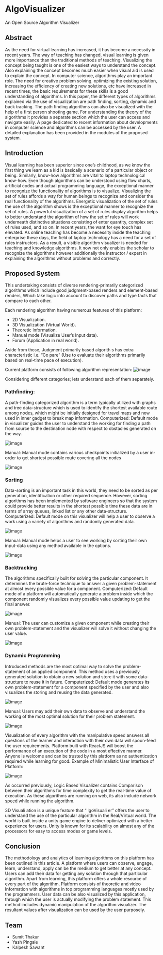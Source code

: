 # AlgoVisualizer
An Open Source Algorithm Visualizer

## Abstract
As the need for virtual learning has increased, it has become a necessity in recent years. The way of teaching has changed, visual learning is given more 
importance than the traditional methods of teaching. Visualizing the concept being taught is one of the easiest ways to understand the concept. Also explaining
the concept becomes much easier when visual aid is used to explain the concept. In computer science, algorithms play an important role. The need for creative
problem solving, optimizing the existing solution, increasing the efficiency of creating new solutions, etc have increased in recent times, the basic 
requirements for these skills is a good understanding of algorithms. In this paper, the different types of algorithms explained via the use of visualization 
are path finding, sorting, dynamic and back tracking. The path finding algorithms can also be visualized with the help of a first person shooting game. For 
understanding the theory of the algorithms it provides a separate section which the user can access and navigate easily. A page dedicated to recent information
about developments in computer science and algorithms can be accessed by the user. A detailed explanation has been provided in the modules of the proposed 
system.

## Introduction
Visual learning has been superior since one’s childhood, as we know the first thing we learn as a kid is basically a scenario of a particular object or being.
Similarly, know-how algorithms are vital to laptop technological know-how. Even though algorithms can be understood using flow charts, artificial codes and 
actual programming language, the exceptional manner to recognize the functionality of algorithms is to visualize. Visualizing the set of rules affords a way
for human beings to recognize and consider the real functionality of the algorithms. Energetic visualization of the set of rules the use of the algorithm shows
is the exceptional manner to recognize the set of rules. A powerful visualization of a set of rules display algorithm helps to better understand the algorithm
of how the set of rules will work underneath distinctive situations consisting of enter quantity, complex set of rules used, and so on. In recent years, the 
want for eye touch has elevated. As online teaching has become a necessity inside the teaching enterprise these days, the field of laptop technology has a need
for a set of rules instructors. As a result, a visible algorithm visualizer is needed for teaching and knowledge algorithms. It now not only enables the scholar
to recognize the algorithms however additionally the instructor / expert in explaining the algorithms without problems and correctly.

## Proposed System
This undertaking consists of diverse rendering-primarily categorized algorithms which include good judgment-based renders and element-based renders, Which take
logic into account to discover paths and type facts that compare to each other.

Each rendering algorithm having numerous features of this platform:
- 2D Visualization.
- 3D Visualization (Virtual World).
- Theoretic Information.
- Manual mode (Visualize User’s Input data).
- Forum (Application in real world).

Aside from those, Judgment primarily based algorith s has extra characteristic i.e. “Co pare” (Use to evaluate their algorithms primarily based on real-time
pace of execution).

Current platform consists of following algorithm representation:
![image](https://user-images.githubusercontent.com/58629244/165550978-d161ccfc-a022-461b-bca8-5eed443dc39d.png)

Considering different categories; lets understand each of them separately.

### Pathfinding:
A	path-finding categorized algorithm is a term typically utilized with graphs and tree data-structure which is used to identify the shortest available route
among nodes, which might be initially designed for travel maps and now used in inner gadget to break map information.
Computerized: Default mode in visualizer guides the user to understand the working for finding a path from source to the destination node with respect to 
obstacles generated on the way.

![image](https://user-images.githubusercontent.com/58629244/165551240-fcabfafe-44bd-43d6-9c59-99636e66335a.png)

Manual: Manual mode contains various checkpoints initialized by a user in-order to get shortest possible route covering all the nodes

![image](https://user-images.githubusercontent.com/58629244/165551287-8f51e352-3559-49f0-a9ae-49fd22688482.png)


### Sorting
Data-sorting is an important task in this world, they need to be sorted as per generation, identification or other required sequence. However, sorting 
algorithms has been implemented by software engineers so that the system could provide better results in the shortest possible time these data are in 
terms of array queues, linked list or any other data-structure.
Computerized: Default mode on this visualizer will help a user to observe a work using a variety of algorithms and randomly generated data.

![image](https://user-images.githubusercontent.com/58629244/165551413-5602e9a0-eabb-4a95-83d1-a500b8bee56e.png)

Manual: Manual mode helps a user to see working by sorting their own input-data using any method available in the options.

![image](https://user-images.githubusercontent.com/58629244/165551454-cadc7768-0b86-49e4-8c01-318fb8cad77b.png)


### Backtracking
The algorithms specifically built for solving the particular component. It determines the brute-force technique to answer a given problem-statement at almost
every possible value for a component.
Computerized: Default mode of a platform will automatically generate a problem inside which the component randomly visualizes every possible value updating
to get the final answer.

![image](https://user-images.githubusercontent.com/58629244/165551617-74f37860-da06-443c-9f87-87dd90aa89a0.png)

Manual: The user can customize a given component while creating their own problem-statement and the visualizer will solve it without changing the user value.

![image](https://user-images.githubusercontent.com/58629244/165551677-5698fbb9-5996-4a31-8404-ff56d64d5802.png)


### Dynamic Programming
Introduced methods are the most optimal way to solve the problem-statement of an applied component. This method uses a previously generated solution to obtain
a new solution and store it with some data-structure to reuse it in future.
Computerized: Default mode generates its own problem-statement for a component specified by the user and also visualizes the storing and reusing the data
generated.

![image](https://user-images.githubusercontent.com/58629244/165551847-ab0545ed-16db-4e8e-91a9-ced5110a4871.png)

Manual: Users may add their own data to observe and understand the working of the most optimal solution for their problem statement.

![image](https://user-images.githubusercontent.com/58629244/165551893-1338cafe-affc-4bc1-8c8e-48db5240066e.png)


Visualization of every algorithm with the manipulative speed answers all questions of the learner and interaction with their own data will spoon-feed the
user requirements. Platform built with ReactJS will boost the performance of an execution of the code in a most effective manner. Anyone is welcome and 
can be trusted by this platform as no authentication required while learning for good.
Example of Minimalistic User Interface of Platform:

![image](https://user-images.githubusercontent.com/58629244/165552076-580f34a3-1ce0-44a5-aca4-b804147f4377.png)

As occurred previously, Logic Based Visualizer contains Comparison between their algorithms for time complexity to get the real-time value of execution.
As these algorithms are running on web, its also include network speed while running the algorithm.

3D Visuali ation is a unique feature that “ lgoVisuali er” offers the user to understand the use of the particular algorithm in the Real/Virtual world. 
The world is built inside a unity game engine to deliver optimized with a better experience for users. Unity is known for its scalability on almost any of
the processors for easy to access modes or game levels.

## Conclusion
The methodology and analytics of learning algorithms on this platform has been outlined in this article. A platform where users can observe, engage, learn, 
understand, apply can be the medium to get better at any concept. Users can add their data for getting any solution through that particular algorithm. Apart
from learning, this platform offers a whole resource of every part of the algorithm. Platform consists of theoretic and video Information with algorithms in
top programming languages mostly used by the programmers. User data can be also visualized by this application, through which the user is actually modifying
the problem statement. This method includes dynamic manipulation of the algorithm visualizer. The resultant values after visualization can be used by the user
purposely.

## Team
- Sumit Thakur
- Yash Pingale
- Kalpesh Sawant
